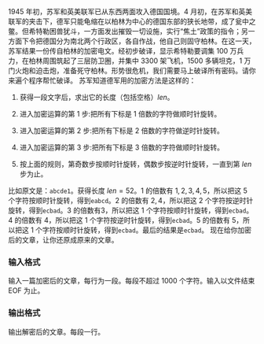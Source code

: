 $1945$ 年初，苏军和英美联军已从东西两面攻入德国国境。$4$ 月初，在苏军和英美联军的夹击下，德军只能龟缩在以柏林为中心的德国东部的狭长地带，成了瓮中之鳖。但希特勒困兽犹斗，一方面发出摧毁一切设施，实行“焦土”政策的指令；另一方面下令把德国分为南北两个行政区，各自作战，他自己则固守柏林。在这一天，苏军结果一份传自柏林的加密电文。经初步破译，显示希特勒要调集 $100$ 万兵力，在柏林周围筑起了三层防卫圈，并集中 $3300$ 架飞机，$1500$ 多辆坦克，$1$ 万门火炮和迫击炮，准备死守柏林。形势很危机，我们需要马上破译所有密码。请你来遍个程序帮忙破译。
苏军知道德军用的加密方法是这样的：

1. 获得一段文字后，求出它的长度（包括空格）$len$。 

2. 进入加密运算的第 $1$ 步:把所有下标是 $1$ 倍数的字符做顺时针旋转。 

3. 进入加密运算的第 $2$ 步:把所有下标是 $2$ 倍数的字符做逆时针旋转。 

4. 进入加密运算的第 $3$ 步:把所有下标是 $3$ 倍数的字符做顺时针旋转。 

5. 按上面的规则，第奇数步按顺时针旋转，偶数步按逆时针旋转，一直到第 $len$ 步为止。

比如原文是：`abcde1`。获得长度 $len = 52$。$1$ 的倍数有 $1,2,3,4,5$，所以把这 $5$ 个字符按顺时针旋转，得到`eabcd`。$2$ 的倍数有 $2,4$，所以把这 $2$ 个字符按逆时针旋转，得到`ecbad`。$3$ 的倍数有$3$，所以把这 $1$ 个字符按顺时针旋转，得到`ecbad`。$4$ 的倍数有 $4$，所以把这 $1$ 个字符按逆时针旋转，得到`ecbad`。$5$ 的倍数有 $5$，所以把这 $1$ 个字符按顺时针旋转，得到`ecbad`。最后的结果是`ecbad`。
现在给你加密后的文章，让你还原成原来的文章。

### 输入格式

输入一篇加密后的文章，每行为一段。每段不超过 $1000$ 个字符。输入以文件结束 EOF 为止。

### 输出格式

输出解密后的文章。每段一行。
